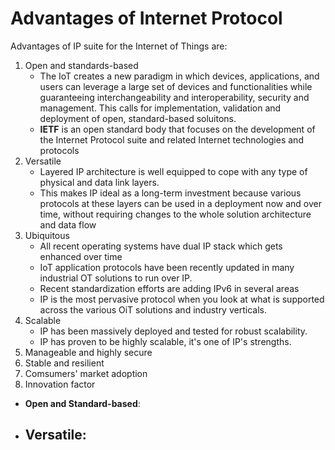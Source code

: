 # Advantages of Internet Protocol

Advantages of IP suite for the Internet of Things are:

1. Open and standards-based
	- The IoT creates a new paradigm in which devices, applications, and users can leverage a large set of devices and functionalities while guaranteeing interchangeability and interoperability, security and management. This calls for implementation, validation and deployment of open, standard-based soluitons.
	- **IETF** is an open standard body that focuses on the development of the Internet Protocol suite and related Internet technologies and protocols
2. Versatile
	- Layered IP architecture is well equipped to cope with any type of physical and data link layers.
	- This makes IP ideal as a long-term investment because various protocols at these layers can be used in a deployment now and over time, without requiring changes to the whole solution architecture and data flow
3. Ubiquitous
	- All recent operating systems have dual IP stack which gets enhanced over time
	- IoT application protocols have been recently updated in many industrial OT solutions to run over IP.
	- Recent standardization efforts are adding IPv6 in several areas
	- IP is the most pervasive protocol when you look at what is supported across the various OiT solutions and industry verticals.
4. Scalable
	- IP has been massively deployed and tested for robust scalability.
	- IP has proven to be highly scalable, it's one of IP's strengths.
5. Manageable and highly secure
6. Stable and resilient
7. Comsumers' market adoption
8. Innovation factor

- **Open and Standard-based**:

- **Versatile**:
	- 
